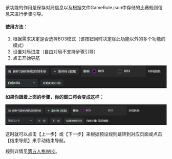 该功能的作用是保存对局信息以及根据文件GameRule.json中存储的比赛规则信息来进行步骤引导。

#### 使用方法：
1. 根据需求决定是否选择BO3模式（该按钮同时决定除此功能以外的多个功能的模式）
2. 设置对局进度（自由对局不支持步骤引导）
3. 点击开始导航

‍![对局引导 未开始](images/对局引导_未开始.png)

**如果你跟着上面的步骤，你的窗口将会变成这样：**

![对局引导 已开始](images/对局引导_已开始.png)

这时就可以点击【上一步】或【下一步】来根据预设规则跳转到对应页面或点击【结束导航】来手动结束导航。

规则详情见[第五人格WIKI](https://wiki.biligame.com/dwrg/%E6%AF%94%E8%B5%9B%E8%A7%84%E5%88%99)。

‍

